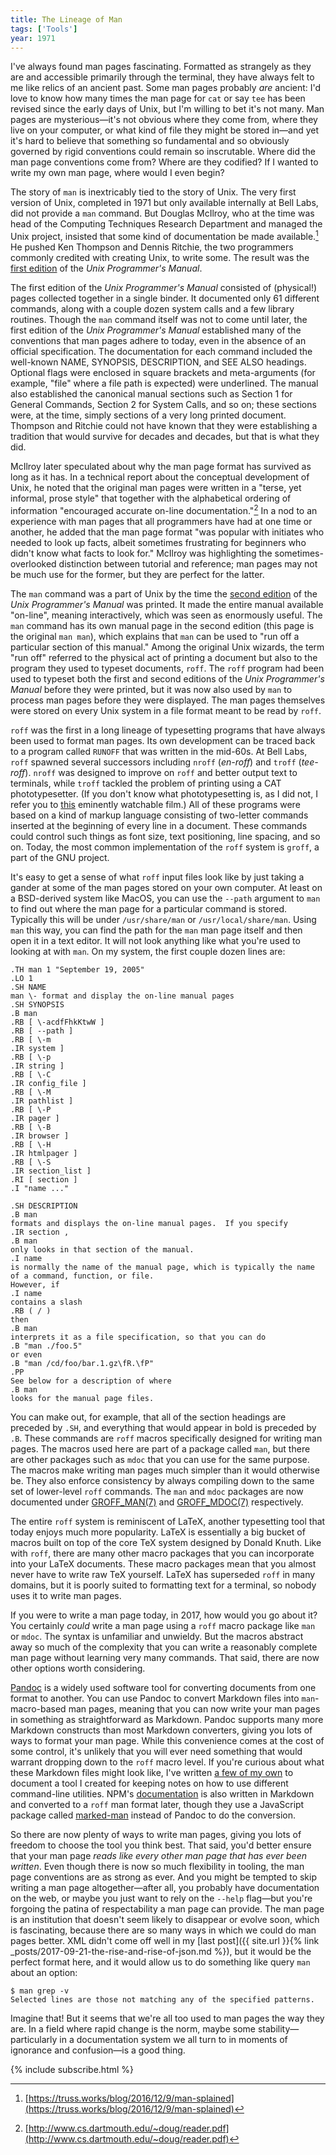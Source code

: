 ```yaml
---
title: The Lineage of Man
tags: ['Tools']
year: 1971
---
```

I've always found man pages fascinating. Formatted as strangely as they are and
accessible primarily through the terminal, they have always felt to me like
relics of an ancient past. Some man pages probably _are_ ancient: I'd love to
know how many times the man page for `cat` or say `tee` has been revised since
the early days of Unix, but I'm willing to bet it's not many. Man pages are
mysterious—it's not obvious where they come from, where they live on your
computer, or what kind of file they might be stored in—and yet it's hard to
believe that something so fundamental and so obviously governed by rigid
conventions could remain so inscrutable. Where did the man page conventions
come from? Where are they codified? If I wanted to write my own man page, where
would I even begin?
<!--more-->

The story of `man` is inextricably tied to the story of Unix. The very first
version of Unix, completed in 1971 but only available internally at Bell Labs,
did not provide a `man` command. But Douglas McIlroy, who at the time was head
of the Computing Techniques Research Department and managed the Unix project,
insisted that some kind of documentation be made available.[^1] He pushed Ken
Thompson and Dennis Ritchie, the two programmers commonly credited with
creating Unix, to write some. The result was the [first
edition](https://www.bell-labs.com/usr/dmr/www/1stEdman.html) of the _Unix
Programmer's Manual_.

The first edition of the _Unix Programmer's Manual_ consisted of (physical!)
pages collected together in a single binder. It documented only 61 different
commands, along with a couple dozen system calls and a few library routines.
Though the `man` command itself was not to come until later, the first edition
of the _Unix Programmer's Manual_ established many of the conventions that man
pages adhere to today, even in the absence of an official specification. The
documentation for each command included the well-known NAME, SYNOPSIS,
DESCRIPTION, and SEE ALSO headings. Optional flags were enclosed in square
brackets and meta-arguments (for example, "file" where a file path is expected)
were underlined. The manual also established the canonical manual sections such
as Section 1 for General Commands, Section 2 for System Calls, and so on; these
sections were, at the time, simply sections of a very long printed document.
Thompson and Ritchie could not have known that they were establishing a
tradition that would survive for decades and decades, but that is what they
did.

McIlroy later speculated about why the man page format has survived as long as
it has. In a technical report about the conceptual development of Unix, he
noted that the original man pages were written in a "terse, yet informal, prose
style" that together with the alphabetical ordering of information "encouraged
accurate on-line documentation."[^2] In a nod to an experience with man pages
that all programmers have had at one time or another, he added that the man
page format "was popular with initiates who needed to look up facts, albeit
sometimes frustrating for beginners who didn't know what facts to look for."
McIlroy was highlighting the sometimes-overlooked distinction between tutorial
and reference; man pages may not be much use for the former, but they are
perfect for the latter.

The `man` command was a part of Unix by the time the [second
edition](http://bitsavers.informatik.uni-stuttgart.de/pdf/att/unix/2nd_Edition/UNIX_Programmers_Manual_2ed_Jun72.pdf)
of the _Unix Programmer's Manual_ was printed. It made the entire manual
available "on-line", meaning interactively, which was seen as enormously
useful. The `man` command has its own manual page in the second edition (this
page is the original `man man`), which explains that `man` can be used to "run
off a particular section of this manual." Among the original Unix wizards, the
term "run off" referred to the physical act of printing a document but also to
the program they used to typeset documents, `roff`. The `roff` program had been
used to typeset both the first and second editions of the _Unix Programmer's
Manual_ before they were printed, but it was now also used by `man` to process
man pages before they were displayed. The man pages themselves were stored on
every Unix system in a file format meant to be read by `roff`.

`roff` was the first in a long lineage of typesetting programs that have always
been used to format man pages. Its own development can be traced back to a
program called `RUNOFF` that was written in the mid-60s. At Bell Labs, `roff`
spawned several successors including `nroff` (_en-roff_) and `troff`
(_tee-roff_). `nroff` was designed to improve on `roff` and better output text
to terminals, while `troff` tackled the problem of printing using a CAT
phototypesetter. (If you don't know what phototypesetting is, as I did not, I
refer you to [this](https://vimeo.com/127605644) eminently watchable film.) All
of these programs were based on a kind of markup language consisting of
two-letter commands inserted at the beginning of every line in a document.
These commands could control such things as font size, text positioning, line
spacing, and so on. Today, the most common implementation of the `roff` system
is `groff`, a part of the GNU project.

It's easy to get a sense of what `roff` input files look like by just taking a
gander at some of the man pages stored on your own computer. At least on a
BSD-derived system like MacOS, you can use the `--path` argument to `man` to
find out where the man page for a particular command is stored. Typically this
will be under `/usr/share/man` or `/usr/local/share/man`. Using `man` this way,
you can find the path for the `man` man page itself and then open it in a text
editor. It will not look anything like what you're used to looking at with
`man`. On my system, the first couple dozen lines are:

```
.TH man 1 "September 19, 2005"
.LO 1
.SH NAME
man \- format and display the on-line manual pages
.SH SYNOPSIS
.B man
.RB [ \-acdfFhkKtwW ]
.RB [ --path ]
.RB [ \-m
.IR system ]
.RB [ \-p
.IR string ]
.RB [ \-C
.IR config_file ]
.RB [ \-M
.IR pathlist ]
.RB [ \-P
.IR pager ]
.RB [ \-B
.IR browser ]
.RB [ \-H
.IR htmlpager ]
.RB [ \-S
.IR section_list ]
.RI [ section ]
.I "name ..."

.SH DESCRIPTION
.B man
formats and displays the on-line manual pages.  If you specify
.IR section ,
.B man
only looks in that section of the manual.
.I name
is normally the name of the manual page, which is typically the name
of a command, function, or file.
However, if
.I name
contains a slash
.RB ( / )
then
.B man
interprets it as a file specification, so that you can do
.B "man ./foo.5"
or even
.B "man /cd/foo/bar.1.gz\fR.\fP"
.PP
See below for a description of where
.B man
looks for the manual page files.
```

You can make out, for example, that all of the section headings are preceded by
`.SH`, and everything that would appear in bold is preceded by `.B`. These
commands are `roff` macros specifically designed for writing man pages. The
macros used here are part of a package called `man`, but there are other
packages such as `mdoc` that you can use for the same purpose. The macros make
writing man pages much simpler than it would otherwise be. They also enforce
consistency by always compiling down to the same set of lower-level `roff`
commands. The `man` and `mdoc` packages are now documented under
[GROFF\_MAN(7)](http://man7.org/linux/man-pages/man7/groff_man.7.html) and
[GROFF\_MDOC(7)](http://man7.org/linux/man-pages/man7/groff_mdoc.7.html)
respectively.

The entire `roff` system is reminiscent of LaTeX, another typesetting tool that
today enjoys much more popularity. LaTeX is essentially a big bucket of macros
built on top of the core TeX system designed by Donald Knuth. Like with `roff`,
there are many other macro packages that you can incorporate into your LaTeX
documents. These macro packages mean that you almost never have to write raw
TeX yourself. LaTeX has superseded `roff` in many domains, but it is poorly
suited to formatting text for a terminal, so nobody uses it to write man pages.

If you were to write a man page today, in 2017, how would you go about it? You
certainly _could_ write a man page using a `roff` macro package like `man` or
`mdoc`. The syntax is unfamiliar and unwieldy. But the macros abstract away so
much of the complexity that you can write a reasonably complete man page
without learning very many commands. That said, there are now other options
worth considering.

[Pandoc](http://pandoc.org/) is a widely used software tool for converting
documents from one format to another. You can use Pandoc to convert Markdown
files into `man`-macro-based man pages, meaning that you can now write your man
pages in something as straightforward as Markdown. Pandoc supports many more
Markdown constructs than most Markdown converters, giving you lots of ways to
format your man page. While this convenience comes at the cost of some control,
it's unlikely that you will ever need something that would warrant dropping
down to the `roff` macro level. If you're curious about what these Markdown
files might look like, I've written [a few of my
own](https://github.com/sinclairtarget/um/tree/02365bd0c0a229efb936b3d6234294e512e8a218/doc)
to document a tool I created for keeping notes on how to use different
command-line utilities. NPM's
[documentation](https://github.com/npm/npm/blob/20589f4b028d3e8a617800ac6289d27f39e548e8/doc/cli/npm.md)
is also written in Markdown and converted to a `roff` man format later, though
they use a JavaScript package called
[marked-man](https://www.npmjs.com/package/marked-man) instead of Pandoc to do
the conversion.

So there are now plenty of ways to write man pages, giving you lots of freedom
to choose the tool you think best. That said, you'd better ensure that your man
page _reads like every other man page that has ever been written_. Even though
there is now so much flexibility in tooling, the man page conventions are as
strong as ever. And you might be tempted to skip writing a man page
altogether—after all, you probably have documentation on the web, or maybe you
just want to rely on the <span class="nobr">`--help`</span> flag—but you're
forgoing the patina of respectability a man page can provide. The man page is
an institution that doesn't seem likely to disappear or evolve soon, which is
fascinating, because there are so many ways in which we could do man pages
better. XML didn't come off well in my [last
post]({{ site.url }}{% link _posts/2017-09-21-the-rise-and-rise-of-json.md %}),
but it would be the perfect format here, and it would allow us to do something
like query `man` about an option:

```
$ man grep -v
Selected lines are those not matching any of the specified patterns.
```

Imagine that! But it seems that we're all too used to man pages the way they
are. In a field where rapid change is the norm, maybe some
stability—particularly in a documentation system we all turn to in moments of
ignorance and confusion—is a good thing.

{% include subscribe.html %}

[^1]: [https://truss.works/blog/2016/12/9/man-splained](https://truss.works/blog/2016/12/9/man-splained)
[^2]: [http://www.cs.dartmouth.edu/~doug/reader.pdf](http://www.cs.dartmouth.edu/~doug/reader.pdf)
